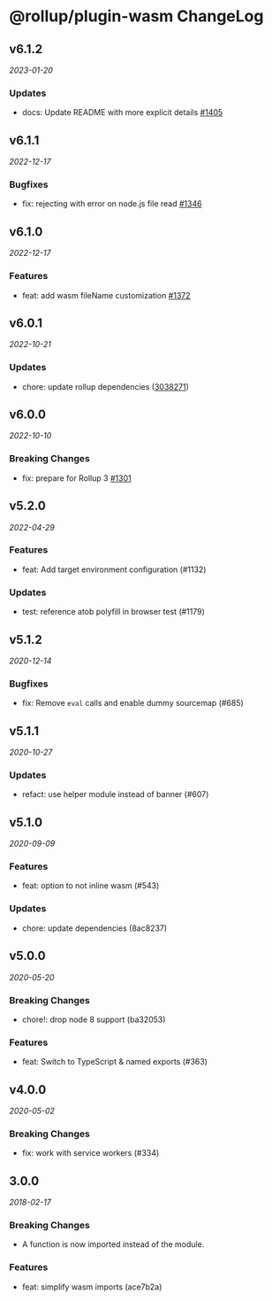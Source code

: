 # @rollup/plugin-wasm ChangeLog

## v6.1.2

_2023-01-20_

### Updates

- docs: Update README with more explicit details [#1405](https://github.com/rollup/plugins/pull/1405)

## v6.1.1

_2022-12-17_

### Bugfixes

- fix: rejecting with error on node.js file read [#1346](https://github.com/rollup/plugins/pull/1346)

## v6.1.0

_2022-12-17_

### Features

- feat: add wasm fileName customization [#1372](https://github.com/rollup/plugins/pull/1372)

## v6.0.1

_2022-10-21_

### Updates

- chore: update rollup dependencies ([3038271](https://github.com/rollup/plugins/commit/303827191ede6b2e4eade96c6968ed16a587683f))

## v6.0.0

_2022-10-10_

### Breaking Changes

- fix: prepare for Rollup 3 [#1301](https://github.com/rollup/plugins/pull/1301)

## v5.2.0

_2022-04-29_

### Features

- feat: Add target environment configuration (#1132)

### Updates

- test: reference atob polyfill in browser test (#1179)

## v5.1.2

_2020-12-14_

### Bugfixes

- fix: Remove `eval` calls and enable dummy sourcemap (#685)

## v5.1.1

_2020-10-27_

### Updates

- refact: use helper module instead of banner (#607)

## v5.1.0

_2020-09-09_

### Features

- feat: option to not inline wasm (#543)

### Updates

- chore: update dependencies (8ac8237)

## v5.0.0

_2020-05-20_

### Breaking Changes

- chore!: drop node 8 support (ba32053)

### Features

- feat: Switch to TypeScript & named exports (#363)

## v4.0.0

_2020-05-02_

### Breaking Changes

- fix: work with service workers (#334)

## 3.0.0

_2018-02-17_

### Breaking Changes

- A function is now imported instead of the module.

### Features

- feat: simplify wasm imports (ace7b2a)
